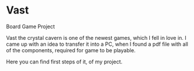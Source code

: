 # Vast
Board Game Project

Vast the crystal cavern is one of the newest games, which I fell in love in. I came up with an idea to transfer it into a PC, when I found a pdf file with all of the components, required for game to be playable.

Here you can find first steps of it, of my project.
